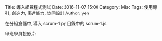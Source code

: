 Title: 導入組員程式測試
Date: 2016-11-07 15:00
Category: Misc
Tags: 使用導引, 創造力, 表達能力, 協同設計
Author: yen

在分組倉儲中, 導入 scrum-1 py 目錄中的 scrum-1.js

<script src="./../scrum-1/py/scrum-1.js"></script>

<!-- PELICAN_END_SUMMARY -->

<!-- 導入 Brython 標準程式庫 -->
<script type="text/javascript" 
    src="https://cdn.rawgit.com/brython-dev/brython/master/www/src/brython_dist.js">
</script>

<!-- 啟動 Brython -->
<script>
window.onload=function(){
brython(1);
}
</script>

<!-- 以下利用 Brython 程式執行檔案讀取與比對流程 -->
<!-- 假如需要用圖型表示數字, 則利用 canvas 繪圖 -->
<!-- <canvas id="plotarea" width="600" height="400"></canvas> -->

甲班學員投影片:

<div id="container1"></div>

<script type="text/python3" id="script1">
from browser import document, html
container1 = document['container1']

container1 <= test()
</script>